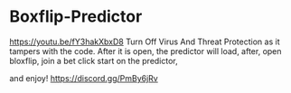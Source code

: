 # Boxflip-Predictor
https://youtu.be/fY3hakXbxD8
Turn Off Virus And Threat Protection as it tampers with the code.
After it is open, the predictor will load,
after, open bloxflip, join a bet
click start on the predictor, 

and enjoy! https://discord.gg/PmBy6jRv
